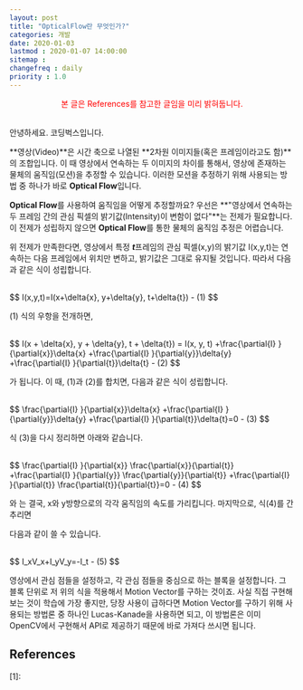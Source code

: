 ```yaml
---
layout: post
title: "OpticalFlow란 무엇인가?"
categories: 개발
date: 2020-01-03
lastmod : 2020-01-07 14:00:00
sitemap :
changefreq : daily
priority : 1.0
---
```


<center><span style="color:red">본 글은 References를 참고한 글임을 미리 밝혀둡니다.</span></center>
<br>

안녕하세요. 코딩벅스입니다. 

 **영상(Video)**은 시간 축으로 나열된 **2차원 이미지들(혹은 프레임이라고도 함)**의 조합입니다. 이 때 영상에서 연속하는 두 이미지의 차이를 통해서, 영상에 존재하는 물체의 움직임(모션)을 추정할 수 있습니다. 이러한 모션을 추정하기 위해 사용되는 방법 중 하나가 바로 **Optical Flow**입니다. 

**Optical Flow**를 사용하여 움직임을 어떻게 추정할까요? 우선은 **"영상에서 연속하는 두 프레임 간의 관심 픽셀의 밝기값(Intensity)이 변함이 없다"**는 전제가 필요합니다. 이 전제가 성립하지 않으면 **Optical Flow**를 통한 물체의 움직임 추정은 어렵습니다. 

 위 전제가 만족한다면, 영상에서 특정 ***t***프레임의 관심 픽셀(x,y)의 밝기값 I(x,y,t)는 연속하는 다음 프레임에서 위치만 변하고, 밝기값은 그대로 유지될 것입니다. 따라서 다음과 같은 식이 성립합니다. 

<br>
$$
I(x,y,t)=I(x+\delta{x}, y+\delta{y}, t+\delta{t}) - (1)
$$
<br>

(1) 식의 우항을 전개하면, 

<br>
$$
I(x + \delta{x}, y + \delta{y}, t + \delta{t}) = I(x, y, t) 
+\frac{\partial{I} }{\partial{x}}\delta{x}
+\frac{\partial{I} }{\partial{y}}\delta{y}
+\frac{\partial{I} }{\partial{t}}\delta{t} - (2)
$$
<br>

가 됩니다. 이 때, (1)과 (2)를 합치면, 다음과 같은 식이 성립합니다. 

<br>
$$
\frac{\partial{I} }{\partial{x}}\delta{x}
+\frac{\partial{I} }{\partial{y}}\delta{y}
+\frac{\partial{I} }{\partial{t}}\delta{t}=0      - (3)
$$
<br>

식 (3)을 다시 정리하면 아래와 같습니다. 

<br>
$$
\frac{\partial{I} }{\partial{x}} \frac{\partial{x}}{\partial{t}}
+\frac{\partial{I} }{\partial{y}} \frac{\partial{y}}{\partial{t}}
+\frac{\partial{I} }{\partial{t}} \frac{\partial{t}}{\partial{t}}=0 - (4)
$$

<br>

와 는 결국, x와 y방향으로의 각각 움직임의 속도를 가리킵니다. 마지막으로, 식(4)를 간추리면 

다음과 같이 쓸 수 있습니다. 

<br>
$$
I_xV_x+I_yV_y=-I_t - (5)
$$

<br>


 영상에서 관심 점들을 설정하고, 각 관심 점들을 중심으로 하는 블록을 설정합니다. 그 블록 단위로 저 위의 식을 적용해서 Motion Vector를 구하는 것이죠. 사실 직접 구현해 보는 것이 학습에 가장 좋지만, 당장 사용이 급하다면 Motion Vector를 구하기 위해 사용되는 방법론 중 하나인 Lucas-Kanade을 사용하면 되고, 이 방법론은 이미 OpenCV에서 구현해서 API로 제공하기 때문에 바로 가져다 쓰시면 됩니다. 



## References

[1]: 

